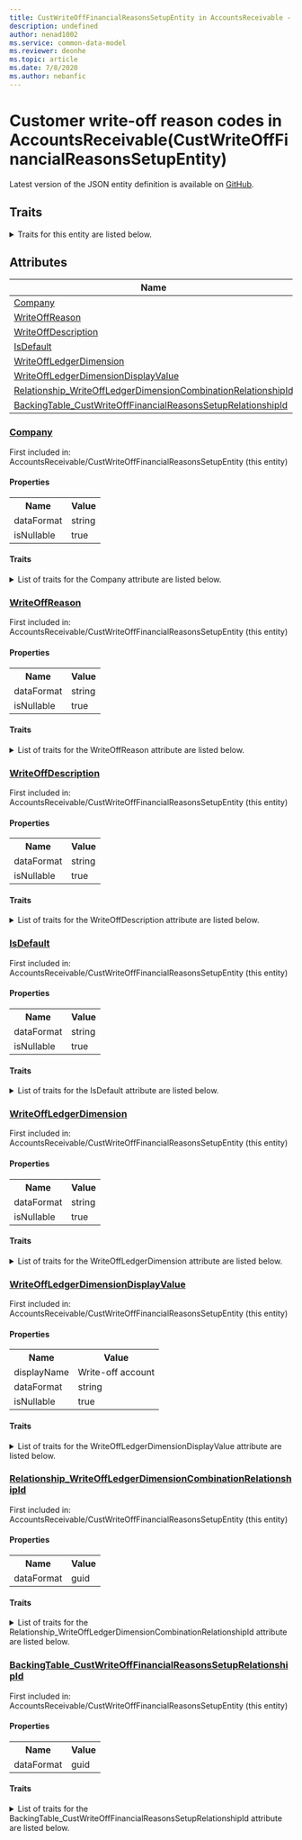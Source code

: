 ```yaml
---
title: CustWriteOffFinancialReasonsSetupEntity in AccountsReceivable - Common Data Model | Microsoft Docs
description: undefined
author: nenad1002
ms.service: common-data-model
ms.reviewer: deonhe
ms.topic: article
ms.date: 7/8/2020
ms.author: nebanfic
---
```


# Customer write-off reason codes in AccountsReceivable(CustWriteOffFinancialReasonsSetupEntity)

  
 Latest version of the JSON entity definition is available on <a href="https://github.com/Microsoft/CDM/tree/master/schemaDocuments/core/operationsCommon/Entities/Finance/AccountsReceivable/CustWriteOffFinancialReasonsSetupEntity.cdm.json" target="_blank">GitHub</a>.  

## Traits

<details>
<summary>Traits for this entity are listed below.  
</summary>

**is.CDM.entityVersion**  
  <table><tr><th>Parameter</th><th>Value</th><th>Data type</th><th>Explanation</th></tr><tr><td>versionNumber</td><td>"1.0"</td><td>string</td><td>semantic version number of the entity</td></tr></table>

**is.application.releaseVersion**  
  <table><tr><th>Parameter</th><th>Value</th><th>Data type</th><th>Explanation</th></tr><tr><td>releaseVersion</td><td>"10.0.13.0"</td><td>string</td><td>semantic version number of the application introducing this entity</td></tr></table>

**is.localized.displayedAs**  
  Holds the list of language specific display text for an object.  <table><tr><th>Parameter</th><th>Value</th><th>Data type</th><th>Explanation</th></tr><tr><td>localizedDisplayText</td><td><table><tr><th>languageTag</th><th>displayText</th></tr><tr><td>en</td><td>Customer write-off reason codes</td></tr></table></td><td>entity</td><td>a reference to the constant entity holding the list of localized text</td></tr></table>

</details>

## Attributes

|Name|Description|First Included in Instance|
|---|---|---|
|[Company](#Company)||<a href="CustWriteOffFinancialReasonsSetupEntity.md" target="_blank">AccountsReceivable/CustWriteOffFinancialReasonsSetupEntity</a>|
|[WriteOffReason](#WriteOffReason)||<a href="CustWriteOffFinancialReasonsSetupEntity.md" target="_blank">AccountsReceivable/CustWriteOffFinancialReasonsSetupEntity</a>|
|[WriteOffDescription](#WriteOffDescription)||<a href="CustWriteOffFinancialReasonsSetupEntity.md" target="_blank">AccountsReceivable/CustWriteOffFinancialReasonsSetupEntity</a>|
|[IsDefault](#IsDefault)||<a href="CustWriteOffFinancialReasonsSetupEntity.md" target="_blank">AccountsReceivable/CustWriteOffFinancialReasonsSetupEntity</a>|
|[WriteOffLedgerDimension](#WriteOffLedgerDimension)||<a href="CustWriteOffFinancialReasonsSetupEntity.md" target="_blank">AccountsReceivable/CustWriteOffFinancialReasonsSetupEntity</a>|
|[WriteOffLedgerDimensionDisplayValue](#WriteOffLedgerDimensionDisplayValue)||<a href="CustWriteOffFinancialReasonsSetupEntity.md" target="_blank">AccountsReceivable/CustWriteOffFinancialReasonsSetupEntity</a>|
|[Relationship_WriteOffLedgerDimensionCombinationRelationshipId](#Relationship_WriteOffLedgerDimensionCombinationRelationshipId)||<a href="CustWriteOffFinancialReasonsSetupEntity.md" target="_blank">AccountsReceivable/CustWriteOffFinancialReasonsSetupEntity</a>|
|[BackingTable_CustWriteOffFinancialReasonsSetupRelationshipId](#BackingTable_CustWriteOffFinancialReasonsSetupRelationshipId)||<a href="CustWriteOffFinancialReasonsSetupEntity.md" target="_blank">AccountsReceivable/CustWriteOffFinancialReasonsSetupEntity</a>|

### <a href=#Company name="Company">Company</a>

First included in: AccountsReceivable/CustWriteOffFinancialReasonsSetupEntity (this entity)  

#### Properties

<table><tr><th>Name</th><th>Value</th></tr><tr><td>dataFormat</td><td>string</td></tr><tr><td>isNullable</td><td>true</td></tr></table>

#### Traits

<details>
<summary>List of traits for the Company attribute are listed below.</summary>

**is.dataFormat.character**  
**is.dataFormat.big**  
**is.dataFormat.array**  
**is.nullable**  
The attribute value may be set to NULL.  

**is.dataFormat.character**  
**is.dataFormat.array**  
</details>

### <a href=#WriteOffReason name="WriteOffReason">WriteOffReason</a>

First included in: AccountsReceivable/CustWriteOffFinancialReasonsSetupEntity (this entity)  

#### Properties

<table><tr><th>Name</th><th>Value</th></tr><tr><td>dataFormat</td><td>string</td></tr><tr><td>isNullable</td><td>true</td></tr></table>

#### Traits

<details>
<summary>List of traits for the WriteOffReason attribute are listed below.</summary>

**is.dataFormat.character**  
**is.dataFormat.big**  
**is.dataFormat.array**  
**is.nullable**  
The attribute value may be set to NULL.  

**is.dataFormat.character**  
**is.dataFormat.array**  
</details>

### <a href=#WriteOffDescription name="WriteOffDescription">WriteOffDescription</a>

First included in: AccountsReceivable/CustWriteOffFinancialReasonsSetupEntity (this entity)  

#### Properties

<table><tr><th>Name</th><th>Value</th></tr><tr><td>dataFormat</td><td>string</td></tr><tr><td>isNullable</td><td>true</td></tr></table>

#### Traits

<details>
<summary>List of traits for the WriteOffDescription attribute are listed below.</summary>

**is.dataFormat.character**  
**is.dataFormat.big**  
**is.dataFormat.array**  
**is.nullable**  
The attribute value may be set to NULL.  

**is.dataFormat.character**  
**is.dataFormat.array**  
</details>

### <a href=#IsDefault name="IsDefault">IsDefault</a>

First included in: AccountsReceivable/CustWriteOffFinancialReasonsSetupEntity (this entity)  

#### Properties

<table><tr><th>Name</th><th>Value</th></tr><tr><td>dataFormat</td><td>string</td></tr><tr><td>isNullable</td><td>true</td></tr></table>

#### Traits

<details>
<summary>List of traits for the IsDefault attribute are listed below.</summary>

**is.dataFormat.character**  
**is.dataFormat.big**  
**is.dataFormat.array**  
**is.nullable**  
The attribute value may be set to NULL.  

**is.dataFormat.character**  
**is.dataFormat.array**  
</details>

### <a href=#WriteOffLedgerDimension name="WriteOffLedgerDimension">WriteOffLedgerDimension</a>

First included in: AccountsReceivable/CustWriteOffFinancialReasonsSetupEntity (this entity)  

#### Properties

<table><tr><th>Name</th><th>Value</th></tr><tr><td>dataFormat</td><td>string</td></tr><tr><td>isNullable</td><td>true</td></tr></table>

#### Traits

<details>
<summary>List of traits for the WriteOffLedgerDimension attribute are listed below.</summary>

**is.dataFormat.character**  
**is.dataFormat.big**  
**is.dataFormat.array**  
**is.nullable**  
The attribute value may be set to NULL.  

**is.dataFormat.character**  
**is.dataFormat.array**  
</details>

### <a href=#WriteOffLedgerDimensionDisplayValue name="WriteOffLedgerDimensionDisplayValue">WriteOffLedgerDimensionDisplayValue</a>

First included in: AccountsReceivable/CustWriteOffFinancialReasonsSetupEntity (this entity)  

#### Properties

<table><tr><th>Name</th><th>Value</th></tr><tr><td>displayName</td><td>Write-off account</td></tr><tr><td>dataFormat</td><td>string</td></tr><tr><td>isNullable</td><td>true</td></tr></table>

#### Traits

<details>
<summary>List of traits for the WriteOffLedgerDimensionDisplayValue attribute are listed below.</summary>

**is.dataFormat.character**  
**is.dataFormat.big**  
**is.dataFormat.array**  
**is.nullable**  
The attribute value may be set to NULL.  

**is.localized.displayedAs**  
Holds the list of language specific display text for an object.  <table><tr><th>Parameter</th><th>Value</th><th>Data type</th><th>Explanation</th></tr><tr><td>localizedDisplayText</td><td><table><tr><th>languageTag</th><th>displayText</th></tr><tr><td>en</td><td>Write-off account</td></tr></table></td><td>entity</td><td>a reference to the constant entity holding the list of localized text</td></tr></table>

**is.dataFormat.character**  
**is.dataFormat.array**  
</details>

### <a href=#Relationship_WriteOffLedgerDimensionCombinationRelationshipId name="Relationship_WriteOffLedgerDimensionCombinationRelationshipId">Relationship_WriteOffLedgerDimensionCombinationRelationshipId</a>

First included in: AccountsReceivable/CustWriteOffFinancialReasonsSetupEntity (this entity)  

#### Properties

<table><tr><th>Name</th><th>Value</th></tr><tr><td>dataFormat</td><td>guid</td></tr></table>

#### Traits

<details>
<summary>List of traits for the Relationship_WriteOffLedgerDimensionCombinationRelationshipId attribute are listed below.</summary>

**is.dataFormat.character**  
**is.dataFormat.big**  
**is.dataFormat.array**  
**is.dataFormat.guid**  
**means.identity.entityId**  
**is.linkedEntity.identifier**  
Marks the attribute(s) that hold foreign key references to a linked (used as an attribute) entity. This attribute is added to the resolved entity to enumerate the referenced entities.  <table><tr><th>Parameter</th><th>Value</th><th>Data type</th><th>Explanation</th></tr><tr><td>entityReferences</td><td>empty table</td><td>entity</td><td>a reference to the constant entity holding the list of entity references</td></tr></table>

**is.dataFormat.guid**  
**is.dataFormat.character**  
**is.dataFormat.array**  
</details>

### <a href=#BackingTable_CustWriteOffFinancialReasonsSetupRelationshipId name="BackingTable_CustWriteOffFinancialReasonsSetupRelationshipId">BackingTable_CustWriteOffFinancialReasonsSetupRelationshipId</a>

First included in: AccountsReceivable/CustWriteOffFinancialReasonsSetupEntity (this entity)  

#### Properties

<table><tr><th>Name</th><th>Value</th></tr><tr><td>dataFormat</td><td>guid</td></tr></table>

#### Traits

<details>
<summary>List of traits for the BackingTable_CustWriteOffFinancialReasonsSetupRelationshipId attribute are listed below.</summary>

**is.dataFormat.character**  
**is.dataFormat.big**  
**is.dataFormat.array**  
**is.dataFormat.guid**  
**means.identity.entityId**  
**is.linkedEntity.identifier**  
Marks the attribute(s) that hold foreign key references to a linked (used as an attribute) entity. This attribute is added to the resolved entity to enumerate the referenced entities.  <table><tr><th>Parameter</th><th>Value</th><th>Data type</th><th>Explanation</th></tr><tr><td>entityReferences</td><td><table><tr><th>entityReference</th><th>attributeReference</th></tr><tr><td><a href="../../../Tables/Finance/AccountsReceivable/Miscellaneous/CustWriteOffFinancialReasonsSetup.md" target="_blank">/core/operationsCommon/Tables/Finance/AccountsReceivable/Miscellaneous/CustWriteOffFinancialReasonsSetup.cdm.json/CustWriteOffFinancialReasonsSetup</a></td><td><a href="../../../Tables/Finance/AccountsReceivable/Miscellaneous/CustWriteOffFinancialReasonsSetup.md#RecId" target="_blank">RecId</a></td></tr></table></td><td>entity</td><td>a reference to the constant entity holding the list of entity references</td></tr></table>

**is.dataFormat.guid**  
**is.dataFormat.character**  
**is.dataFormat.array**  
</details>
